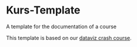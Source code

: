 # Kurs-Template
A template for the documentation of a course

This template is based on our [dataviz crash course](https://github.com/opendatazurich/crashkurs-dataviz).
